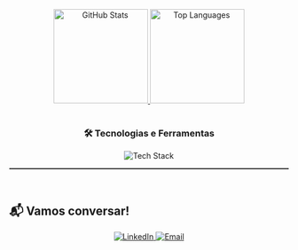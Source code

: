 <div align="center">
  <a href="https://github.com/wanessasfernandes">
    <img height="170em" src="https://github-readme-stats.vercel.app/api?username=wanessasfernandes&show_icons=true&theme=radical&title_color=FF69B4&text_color=FFFFFF&icon_color=FF69B4&bg_color=0D1017&hide_border=true&include_all_commits=true" alt="GitHub Stats"/>
    <img height="170em" src="https://github-readme-stats.vercel.app/api/top-langs/?username=wanessasfernandes&layout=compact&theme=radical&title_color=FF69B4&text_color=FFFFFF&icon_color=FF69B4&bg_color=0D1017&hide_border=true&count_private=true&langs_count=8" alt="Top Languages"/>
  </a>
</div>

<br>

<!-- Tecnologias e Ferramentas -->
<h3 align="center">🛠️ Tecnologias e Ferramentas</h3>
<p align="center">
  <img src="https://skillicons.dev/icons?i=python,javascript,html,css,react,git,github,vscode,c,tensorflow" alt="Tech Stack" />
</p>

<hr style="border: none; border-top: 1px solid #444;" />


<br>

## 📬 Vamos conversar!
<div align="center">
  <a href="https://www.linkedin.com/in/wanessadsfernandes/" target="_blank">
    <img src="https://img.shields.io/badge/-LinkedIn-%230A66C2?style=for-the-badge&logo=linkedin&logoColor=white" alt="LinkedIn"/>
  </a>
  <a href="mailto:wanessadesouzafernandesvr@gmail.com">
    <img src="https://img.shields.io/badge/-Gmail-%23D14836?style=for-the-badge&logo=gmail&logoColor=white" alt="Email"/>
  </a>
</div>
